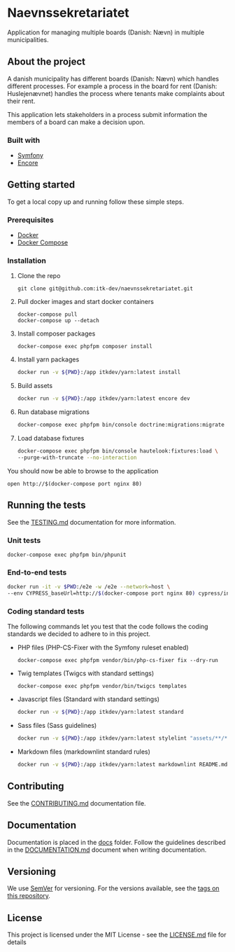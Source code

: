 # Naevnssekretariatet

Application for managing multiple boards (Danish: Nævn) in multiple municipalities.

## About the project

A danish municipality has different boards (Danish: Nævn) which handles
different processes.
For example a process in the board for rent (Danish: Huslejenævnet) handles
the process where tenants make complaints about their rent.

This application lets stakeholders in a process submit information the members
of a board can make a decision upon.

### Built with

* [Symfony](https://symfony.com)
* [Encore](https://symfony.com/doc/current/frontend.html)

## Getting started

To get a local copy up and running follow these simple steps.

### Prerequisites

* [Docker](https://docs.docker.com/install/)
* [Docker Compose](https://docs.docker.com/compose/install/)

### Installation

1. Clone the repo

   ```shell
   git clone git@github.com:itk-dev/naevnssekretariatet.git
   ```

2. Pull docker images and start docker containers

   ```shell
   docker-compose pull
   docker-compose up --detach
   ```

3. Install composer packages

   ```shell
   docker-compose exec phpfpm composer install
   ```

4. Install yarn packages

   ```sh
   docker run -v ${PWD}:/app itkdev/yarn:latest install
   ```

5. Build assets

   ```sh
   docker run -v ${PWD}:/app itkdev/yarn:latest encore dev
   ```

6. Run database migrations

   ```sh
   docker-compose exec phpfpm bin/console doctrine:migrations:migrate --no-interaction
   ```

7. Load database fixtures

   ```sh
   docker-compose exec phpfpm bin/console hautelook:fixtures:load \
   --purge-with-truncate --no-interaction
   ```

You should now be able to browse to the application

```shell
open http://$(docker-compose port nginx 80)
```

## Running the tests

See the [TESTING.md](docs/TESTING.md) documentation for more information.

### Unit tests

```shell
docker-compose exec phpfpm bin/phpunit
```

### End-to-end tests

```sh
docker run -it -v $PWD:/e2e -w /e2e --network=host \
--env CYPRESS_baseUrl=http://$(docker-compose port nginx 80) cypress/included:6.4.0
```

### Coding standard tests

The following commands let you test that the code follows the coding standards
we decided to adhere to in this project.

* PHP files (PHP-CS-Fixer with the Symfony ruleset enabled)

   ```shell
   docker-compose exec phpfpm vendor/bin/php-cs-fixer fix --dry-run
   ```

* Twig templates (Twigcs with standard settings)

   ```shell
   docker-compose exec phpfpm vendor/bin/twigcs templates
   ```

* Javascript files (Standard with standard settings)

  ```sh
  docker run -v ${PWD}:/app itkdev/yarn:latest standard
  ```

* Sass files (Sass guidelines)

  ```sh
  docker run -v ${PWD}:/app itkdev/yarn:latest stylelint "assets/**/*.scss"
  ```

* Markdown files (markdownlint standard rules)

  ```sh
  docker run -v ${PWD}:/app itkdev/yarn:latest markdownlint README.md
  ```

## Contributing

See the [CONTRIBUTING.md](docs/CONTRIBUTING.md) documentation file.

## Documentation

Documentation is placed in the [docs](docs) folder.
Follow the guidelines described in the [DOCUMENTATION.md](docs/DOCUMENTATION.md)
document when writing documentation.

## Versioning

We use [SemVer](http://semver.org/) for versioning. For the versions available,
see the [tags on this repository](https://github.com/itk-dev/naevnssekretariatet/tags).

## License

This project is licensed under the MIT License - see the
[LICENSE.md](LICENSE.md) file for details

